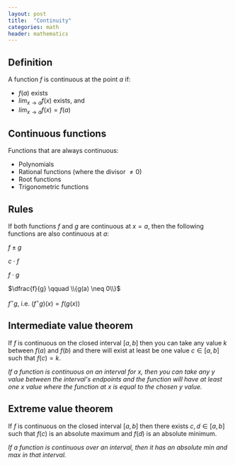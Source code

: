 ```yaml
---
layout: post
title:  "Continuity"
categories: math
header: mathematics
---
```


## Definition

A function $f$ is continuous at the point $a$ if:

* $f(a)$ exists
* $lim_{x\to a}f(x)$ exists, and
* $lim_{x\to a}f(x) = f(a)$

## Continuous functions

Functions that are always continuous:

* Polynomials
* Rational functions (where the divisor $\neq 0$)
* Root functions
* Trigonometric functions

## Rules

If both functions $f$ and $g$ are continuous at $x = a$, then the following functions are also continuous at $a$:

$f \pm g$

$c\cdot f$

$f \cdot g$

$\dfrac{f}{g} \qquad \\{g(a) \neq 0\\}$

$f^\circ g$, i.e. $(f^\circ g)(x) = f(g(x))$

## Intermediate value theorem

If $f$ is continuous on the closed interval $[a,b]$ then you can take any value $k$ between $f(a)$ and $f(b)$ and there will exist at least be one value $c \in [a,b]$ such that $f(c) = k$.

_If a function is continuous on an interval for $x$, then you can take any $y$ value between the interval's endpoints and the function will have at least one $x$ value where the function at $x$ is equal to the chosen $y$ value._

## Extreme value theorem

If $f$ is continuous on the closed interval $[a,b]$ then there exists $c,d \in [a,b]$ such that $f(c)$ is an absolute maximum and $f(d)$ is an absolute minimum.

_If a function is continuous over an interval, then it has an absolute min and max in that interval._

